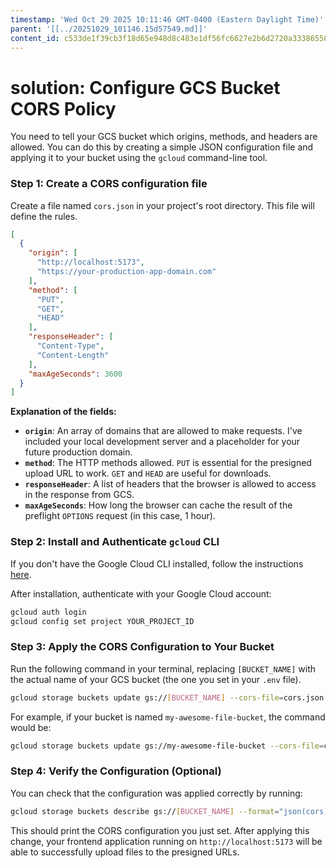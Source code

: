 ```yaml
---
timestamp: 'Wed Oct 29 2025 10:11:46 GMT-0400 (Eastern Daylight Time)'
parent: '[[../20251029_101146.15d57549.md]]'
content_id: c533de1f39cb3f18d65e948d8c483e1df56fc6627e2b6d2720a33386558cb412
---
```


# solution: Configure GCS Bucket CORS Policy

You need to tell your GCS bucket which origins, methods, and headers are allowed. You can do this by creating a simple JSON configuration file and applying it to your bucket using the `gcloud` command-line tool.

### Step 1: Create a CORS configuration file

Create a file named `cors.json` in your project's root directory. This file will define the rules.

```json
[
  {
    "origin": [
      "http://localhost:5173",
      "https://your-production-app-domain.com"
    ],
    "method": [
      "PUT",
      "GET",
      "HEAD"
    ],
    "responseHeader": [
      "Content-Type",
      "Content-Length"
    ],
    "maxAgeSeconds": 3600
  }
]
```

**Explanation of the fields:**

* **`origin`**: An array of domains that are allowed to make requests. I've included your local development server and a placeholder for your future production domain.
* **`method`**: The HTTP methods allowed. `PUT` is essential for the presigned upload URL to work. `GET` and `HEAD` are useful for downloads.
* **`responseHeader`**: A list of headers that the browser is allowed to access in the response from GCS.
* **`maxAgeSeconds`**: How long the browser can cache the result of the preflight `OPTIONS` request (in this case, 1 hour).

### Step 2: Install and Authenticate `gcloud` CLI

If you don't have the Google Cloud CLI installed, follow the instructions [here](https://cloud.google.com/sdk/docs/install).

After installation, authenticate with your Google Cloud account:

```bash
gcloud auth login
gcloud config set project YOUR_PROJECT_ID
```

### Step 3: Apply the CORS Configuration to Your Bucket

Run the following command in your terminal, replacing `[BUCKET_NAME]` with the actual name of your GCS bucket (the one you set in your `.env` file).

```bash
gcloud storage buckets update gs://[BUCKET_NAME] --cors-file=cors.json
```

For example, if your bucket is named `my-awesome-file-bucket`, the command would be:

```bash
gcloud storage buckets update gs://my-awesome-file-bucket --cors-file=cors.json
```

### Step 4: Verify the Configuration (Optional)

You can check that the configuration was applied correctly by running:

```bash
gcloud storage buckets describe gs://[BUCKET_NAME] --format="json(cors)"
```

This should print the CORS configuration you just set. After applying this change, your frontend application running on `http://localhost:5173` will be able to successfully upload files to the presigned URLs.
